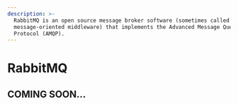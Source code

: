 ```yaml
---
description: >-
  RabbitMQ is an open source message broker software (sometimes called
  message-oriented middleware) that implements the Advanced Message Queuing
  Protocol (AMQP).
---
```


# RabbitMQ

## COMING SOON...

